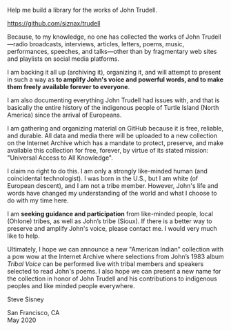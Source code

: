 Help me build a library for the works of John Trudell.

https://github.com/siznax/trudell

Because, to my knowledge, no one has collected the works of John
Trudell—radio broadcasts, interviews, articles, letters, poems, music,
performances, speeches, and talks—other than by fragmentary web sites
and playlists on social media platforms.

I am backing it all up (archiving it), organizing it, and will attempt
to present in such a way as **to amplify John's voice and powerful
words, and to make them freely available forever to everyone**.

I am also documenting everything John Trudell had issues with, and
that is basically the entire history of the indigenous people of
Turtle Island (North America) since the arrival of Europeans.

I am gathering and organizing material on GitHub because it is free,
reliable, and durable. All data and media there will be uploaded to a
new collection on the Internet Archive which has a mandate to protect,
preserve, and make available this collection for free, forever, by
virtue of its stated mission: "Universal Access to All Knowledge".

I claim no right to do this. I am only a strongly like-minded human
(and coincidental technologist). I was born in the U.S., but I am
white (of European descent), and I am not a tribe member. However,
John's life and words have changed my understanding of the world and
what I choose to do with my time here.

I am **seeking guidance and participation** from like-minded people,
local (Ohlone) tribes, as well as John’s tribe (Sioux). If there is a
better way to preserve and amplify John's voice, please contact me. I
would very much like to help.

Ultimately, I hope we can announce a new "American Indian" collection
with a pow wow at the Internet Archive where selections from John’s
1983 album _Tribal Voice_ can be performed live with tribal members
and speakers selected to read John's poems. I also hope we can present
a new name for the collection in honor of John Trudell and his
contributions to indigenous peoples and like minded people
everywhere.


Steve Sisney

San Francisco, CA    
May 2020
